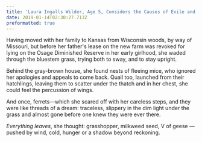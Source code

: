 ```yaml
---
title: 'Laura Ingalls Wilder, Age 5, Considers the Causes of Exile and Migration'
date: 2019-01-14T02:30:27.713Z
preformatted: true
---
```

Having moved with her family to Kansas
from Wisconsin woods, by way of
Missouri, but before her father's lease
on the new farm was revoked for lying
on the Osage Diminished Reserve
in her early girlhood, she waded
through the bluestem grass, trying
both to sway, and to stay upright.

Behind the gray-brown house, she found
nests of fleeing mice, who ignored
her apologies and appeals to come back.
Quail too, launched from their hatchlings,
leaving them to scatter under the thatch
and in her chest, she could feel
the percussion of wings.

And once, ferrets—which she scared off
with her careless steps, and they were like
threads of a dream: traceless, slippery
in the dim light under the grass
and almost gone before one knew
they were ever there.

_Everything leaves_, she thought:
grasshopper, milkweed seed, V of geese
—pushed by wind, cold, hunger
or a shadow beyond
reckoning.
